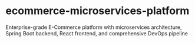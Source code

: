 # ecommerce-microservices-platform
Enterprise-grade E-Commerce platform with microservices architecture, Spring Boot backend, React frontend, and comprehensive DevOps pipeline
